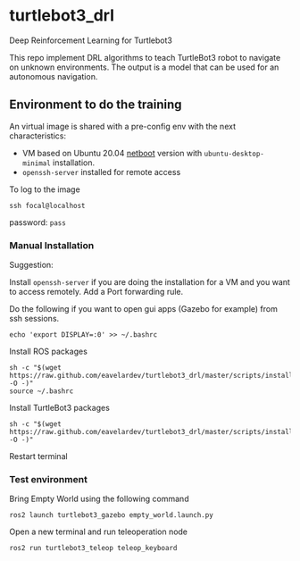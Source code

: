 # turtlebot3_drl
Deep Reinforcement Learning for Turtlebot3

This repo implement DRL algorithms to teach TurtleBot3 robot to navigate on unknown environments. The output is a model that can be used for an autonomous navigation.

## Environment to do the training

An virtual image is shared with a pre-config env with the next characteristics:

- VM based on Ubuntu 20.04 [netboot](http://archive.ubuntu.com/ubuntu/dists/focal-updates/main/installer-amd64/current/legacy-images/netboot/) version with `ubuntu-desktop-minimal` installation.
- `openssh-server` installed for remote access 

To log to the image

```
ssh focal@localhost
```
password: `pass`


### Manual Installation

Suggestion:

Install `openssh-server` if you are doing the installation for a VM and you want to access remotely. Add a Port forwarding rule.

Do the following if you want to open gui apps (Gazebo for example) from ssh sessions. 

```
echo 'export DISPLAY=:0' >> ~/.bashrc
```

Install ROS packages
```
sh -c "$(wget https://raw.github.com/eavelardev/turtlebot3_drl/master/scripts/install_ros.sh -O -)"
source ~/.bashrc
```

Install TurtleBot3 packages
```
sh -c "$(wget https://raw.github.com/eavelardev/turtlebot3_drl/master/scripts/install_turtlebot3.sh -O -)"
```

Restart terminal

### Test environment

Bring Empty World using the following command
```
ros2 launch turtlebot3_gazebo empty_world.launch.py
```

Open a new terminal and run teleoperation node
```
ros2 run turtlebot3_teleop teleop_keyboard
```
